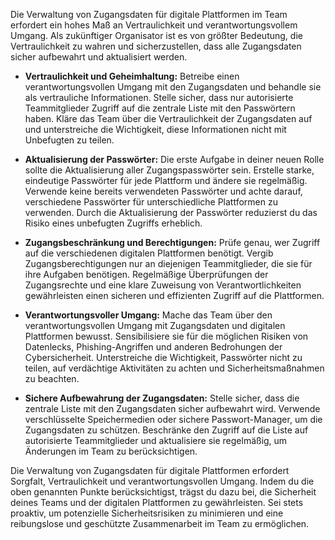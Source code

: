 Die Verwaltung von Zugangsdaten für digitale Plattformen im Team erfordert ein hohes Maß an Vertraulichkeit und verantwortungsvollem Umgang. Als zukünftiger Organisator ist es von größter Bedeutung, die Vertraulichkeit zu wahren und sicherzustellen, dass alle Zugangsdaten sicher aufbewahrt und aktualisiert werden.

* **Vertraulichkeit und Geheimhaltung:**
Betreibe einen verantwortungsvollen Umgang mit den Zugangsdaten und behandle sie als vertrauliche Informationen. Stelle sicher, dass nur autorisierte Teammitglieder Zugriff auf die zentrale Liste mit den Passwörtern haben. Kläre das Team über die Vertraulichkeit der Zugangsdaten auf und unterstreiche die Wichtigkeit, diese Informationen nicht mit Unbefugten zu teilen.

* **Aktualisierung der Passwörter:**
Die erste Aufgabe in deiner neuen Rolle sollte die Aktualisierung aller Zugangspasswörter sein. Erstelle starke, eindeutige Passwörter für jede Plattform und ändere sie regelmäßig. Verwende keine bereits verwendeten Passwörter und achte darauf, verschiedene Passwörter für unterschiedliche Plattformen zu verwenden. Durch die Aktualisierung der Passwörter reduzierst du das Risiko eines unbefugten Zugriffs erheblich.

* **Zugangsbeschränkung und Berechtigungen:**
Prüfe genau, wer Zugriff auf die verschiedenen digitalen Plattformen benötigt. Vergib Zugangsberechtigungen nur an diejenigen Teammitglieder, die sie für ihre Aufgaben benötigen. Regelmäßige Überprüfungen der Zugangsrechte und eine klare Zuweisung von Verantwortlichkeiten gewährleisten einen sicheren und effizienten Zugriff auf die Plattformen.

* **Verantwortungsvoller Umgang:**
Mache das Team über den verantwortungsvollen Umgang mit Zugangsdaten und digitalen Plattformen bewusst. Sensibilisiere sie für die möglichen Risiken von Datenlecks, Phishing-Angriffen und anderen Bedrohungen der Cybersicherheit. Unterstreiche die Wichtigkeit, Passwörter nicht zu teilen, auf verdächtige Aktivitäten zu achten und Sicherheitsmaßnahmen zu beachten.

* **Sichere Aufbewahrung der Zugangsdaten:**
Stelle sicher, dass die zentrale Liste mit den Zugangsdaten sicher aufbewahrt wird. Verwende verschlüsselte Speichermedien oder sichere Passwort-Manager, um die Zugangsdaten zu schützen. Beschränke den Zugriff auf die Liste auf autorisierte Teammitglieder und aktualisiere sie regelmäßig, um Änderungen im Team zu berücksichtigen.

Die Verwaltung von Zugangsdaten für digitale Plattformen erfordert Sorgfalt, Vertraulichkeit und verantwortungsvollen Umgang. Indem du die oben genannten Punkte berücksichtigst, trägst du dazu bei, die Sicherheit deines Teams und der digitalen Plattformen zu gewährleisten. Sei stets proaktiv, um potenzielle Sicherheitsrisiken zu minimieren und eine reibungslose und geschützte Zusammenarbeit im Team zu ermöglichen.